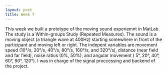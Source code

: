 ```yaml
---
layout: post
title: Week 7
---
```

This week we built a prototype of the moving sound experiemnt in MatLab. The study is a Within-groups Study (Repeated Measures). The sound is a moving object (a triangle wave at 400Hz) starting somewhere in front of the participant and moving left or right. The indepent variables are movement speed (10°/s, 20°/s, 40°/s, 80°/s, 160°/s, and 320°/s), distance (near field and far field), noise ratios (0%, 50%), and angular movement ( 5°, 20°, 40°, 60°, 90°, 120°). I was in charge of the signal proccessing and backend of the project.

